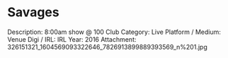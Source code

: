 # Savages

Description: 8:00am show @ 100 Club
Category: Live
Platform / Medium: Venue
Digi / IRL: IRL
Year: 2016
Attachment: 326151321_1604569093322646_7826913899889393569_n%201.jpg